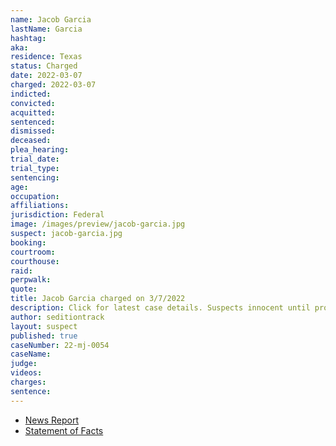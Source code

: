 ```yaml
---
name: Jacob Garcia
lastName: Garcia
hashtag: 
aka:
residence: Texas
status: Charged
date: 2022-03-07
charged: 2022-03-07
indicted:
convicted:
acquitted:
sentenced:
dismissed:
deceased:
plea_hearing:
trial_date:
trial_type:
sentencing:
age:
occupation:
affiliations:
jurisdiction: Federal
image: /images/preview/jacob-garcia.jpg
suspect: jacob-garcia.jpg
booking:
courtroom:
courthouse:
raid:
perpwalk:
quote:
title: Jacob Garcia charged on 3/7/2022
description: Click for latest case details. Suspects innocent until proven guilty.
author: seditiontrack
layout: suspect
published: true
caseNumber: 22-mj-0054
caseName:
judge:
videos:
charges:
sentence:
---
```

- [News Report](https://www.cbsnews.com/dfw/news/facebook-posts-lead-to-arrest-of-burleson-man-charged-in-capitol-attack/)
- [Statement of Facts](https://www.justice.gov/usao-dc/case-multi-defendant/file/1486336/download)
